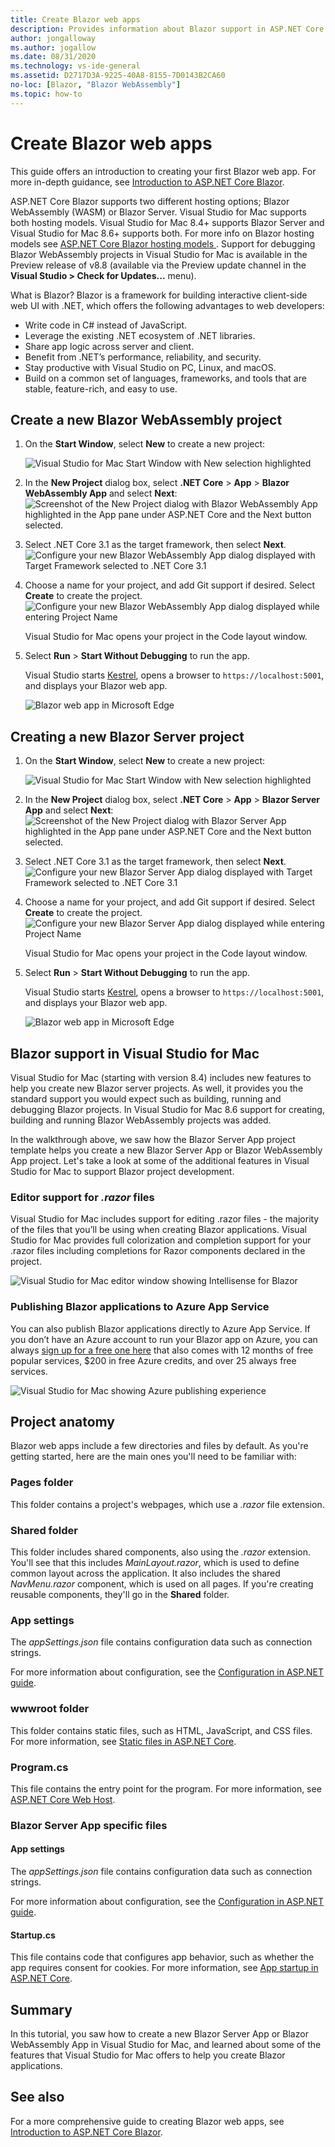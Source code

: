 ```yaml
---
title: Create Blazor web apps
description: Provides information about Blazor support in ASP.NET Core apps in Visual Studio for Mac.
author: jongalloway
ms.author: jogallow
ms.date: 08/31/2020
ms.technology: vs-ide-general
ms.assetid: D2717D3A-9225-40A8-8155-7D0143B2CA60
no-loc: [Blazor, "Blazor WebAssembly"]
ms.topic: how-to
---
```


# Create Blazor web apps

This guide offers an introduction to creating your first Blazor web app. For more in-depth guidance, see [Introduction to ASP.NET Core Blazor](/aspnet/core/blazor/index).

ASP.NET Core Blazor supports two different hosting options; Blazor WebAssembly (WASM) or Blazor Server. Visual Studio for Mac supports both hosting models. Visual Studio for Mac 8.4+ supports Blazor Server and Visual Studio for Mac 8.6+ supports both. For more info on Blazor hosting models see [ASP.NET Core Blazor hosting models
](/aspnet/core/blazor/hosting-models?view=aspnetcore-3.1&preserve-view=true). Support for debugging Blazor WebAssembly projects in Visual Studio for Mac is available in the Preview release of v8.8 (available via the Preview update channel in the **Visual Studio > Check for Updates...** menu).

What is Blazor? Blazor is a framework for building interactive client-side web UI with .NET, which offers the following advantages to web developers:

* Write code in C# instead of JavaScript.
* Leverage the existing .NET ecosystem of .NET libraries.
* Share app logic across server and client.
* Benefit from .NET’s performance, reliability, and security.
* Stay productive with Visual Studio on PC, Linux, and macOS.
* Build on a common set of languages, frameworks, and tools that are stable, feature-rich, and easy to use.

## Create a new Blazor WebAssembly project
1. On the **Start Window**, select **New** to create a new project:

   ![Visual Studio for Mac Start Window with New selection highlighted](media/blazor-new-project.png)

1. In the **New Project** dialog box, select **.NET Core** > **App** > **Blazor WebAssembly App** and select **Next**:
   ![Screenshot of the New Project dialog with Blazor WebAssembly App highlighted in the App pane under ASP.NET Core and the Next button selected.](media/blazor-wasm-project-template.png)

1. Select .NET Core 3.1 as the target framework, then select **Next**. 
   ![Configure your new Blazor WebAssembly App dialog displayed with Target Framework selected to .NET Core 3.1](media/blazor-wasm-select-target-framework.png)

1. Choose a name for your project, and add Git support if desired. Select **Create** to create the project.
    ![Configure your new Blazor WebAssembly App dialog displayed while entering Project Name](media/blazor-wasm-name-project.png)

   Visual Studio for Mac opens your project in the Code layout window.

1. Select **Run** > **Start Without Debugging** to run the app.

   Visual Studio starts [Kestrel](/aspnet/core/fundamentals/servers/kestrel), opens a browser to `https://localhost:5001`, and displays your Blazor web app.

   ![Blazor web app in Microsoft Edge](media/blazor-new-app-in-edge.png)

## Creating a new Blazor Server project

1. On the **Start Window**, select **New** to create a new project:

   ![Visual Studio for Mac Start Window with New selection highlighted](media/blazor-new-project.png)
1. In the **New Project** dialog box, select **.NET Core** > **App** > **Blazor Server App** and select **Next**:
   ![Screenshot of the New Project dialog with Blazor Server App highlighted in the App pane under ASP.NET Core and the Next button selected.](media/blazor-project-template.png)

1. Select .NET Core 3.1 as the target framework, then select **Next**. 
   ![Configure your new Blazor Server App dialog displayed with Target Framework selected to .NET Core 3.1](media/blazor-select-target-framework.png)

1. Choose a name for your project, and add Git support if desired. Select **Create** to create the project.
   ![Configure your new Blazor Server App dialog displayed while entering Project Name](media/blazor-name-project.png)

   Visual Studio for Mac opens your project in the Code layout window.
1. Select **Run** > **Start Without Debugging** to run the app.

   Visual Studio starts [Kestrel](/aspnet/core/fundamentals/servers/kestrel), opens a browser to `https://localhost:5001`, and displays your Blazor web app.

   ![Blazor web app in Microsoft Edge](media/blazor-new-app-in-edge.png)

## Blazor support in Visual Studio for Mac

Visual Studio for Mac (starting with version 8.4) includes new features to help you create new Blazor server projects. As well, it provides you the standard support you would expect such as building, running and debugging Blazor projects. In Visual Studio for Mac 8.6 support for creating, building and running Blazor WebAssembly projects was added.

In the walkthrough above, we saw how the Blazor Server App project template helps you create a new Blazor Server App or Blazor WebAssembly App project. Let's take a look at some of the additional features in Visual Studio for Mac to support Blazor project development.

### Editor support for *.razor* files
Visual Studio for Mac includes support for editing .razor files - the majority of the files that you’ll be using when creating Blazor applications. Visual Studio for Mac provides full colorization and completion support for your .razor files including completions for Razor components declared in the project.

![Visual Studio for Mac editor window showing Intellisense for Blazor](media/blazor-intellisense.png)

### Publishing Blazor applications to Azure App Service
You can also publish Blazor applications directly to Azure App Service. If you don’t have an Azure account to run your Blazor app on Azure, you can always [sign up for a free one here](https://azure.microsoft.com/free) that also comes with 12 months of free popular services, $200 in free Azure credits, and over 25 always free services.

![Visual Studio for Mac showing Azure publishing experience](media/blazor-azure-publish.png)

## Project anatomy

Blazor web apps include a few directories and files by default. As you're getting started, here are the main ones you'll need to be familiar with:

### Pages folder

This folder contains a project's webpages, which use a *.razor* file extension.

### Shared folder

This folder includes shared components, also using the *.razor* extension. You'll see that this includes *MainLayout.razor*, which is used to define common layout across the application. It also includes the shared *NavMenu.razor* component, which is used on all pages. If you're creating reusable components, they'll go in the **Shared** folder.

### App settings

The *appSettings.json* file contains configuration data such as connection strings.

For more information about configuration, see the [Configuration in ASP.NET guide](/aspnet/core/fundamentals/configuration/index).

### wwwroot folder

This folder contains static files, such as HTML, JavaScript, and CSS files. For more information, see [Static files in ASP.NET Core](/aspnet/core/fundamentals/static-files).

### Program.cs

This file contains the entry point for the program. For more information, see [ASP.NET Core Web Host](/aspnet/core/fundamentals/host/web-host).

### Blazor Server App specific files
#### App settings

The *appSettings.json* file contains configuration data such as connection strings.

For more information about configuration, see the [Configuration in ASP.NET guide](/aspnet/core/fundamentals/configuration/index).

#### Startup.cs

This file contains code that configures app behavior, such as whether the app requires consent for cookies. For more information, see [App startup in ASP.NET Core](/aspnet/core/fundamentals/startup).

## Summary
In this tutorial, you saw how to create a new Blazor Server App or Blazor WebAssembly App in Visual Studio for Mac, and learned about some of the features that Visual Studio for Mac offers to help you create Blazor applications.

## See also

For a more comprehensive guide to creating Blazor web apps, see [Introduction to ASP.NET Core Blazor](/aspnet/core/blazor/index).